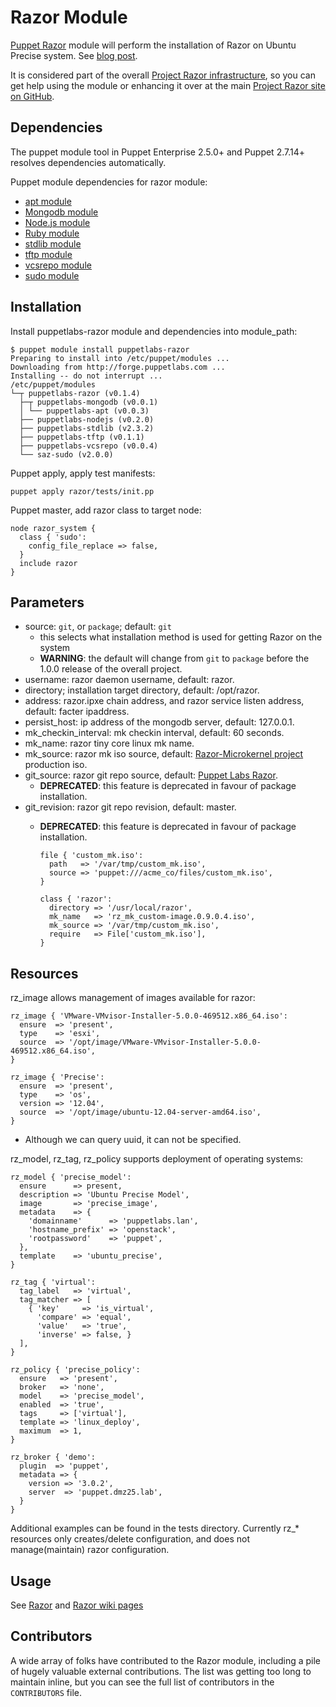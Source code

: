 # Razor Module

[Puppet Razor][razor] module will perform the installation of Razor on Ubuntu Precise system. See [blog post](http://puppetlabs.com/blog/puppet-razor-module/).

It is considered part of the overall [Project Razor infrastructure][razor], so you can get
help using the module or enhancing it over at the main [Project Razor site on GitHub][razor].

[razor]: https://github.com/puppetlabs/razor

## Dependencies

The puppet module tool in Puppet Enterprise 2.5.0+ and Puppet 2.7.14+ resolves dependencies automatically.

Puppet module dependencies for razor module:

* [apt module](https://github.com/puppetlabs/puppetlabs-apt)
* [Mongodb module](https://github.com/puppetlabs/puppetlabs-mongodb)
* [Node.js module](https://github.com/puppetlabs/puppetlabs-nodejs)
* [Ruby module](https://github.com/puppetlabs/puppetlabs-ruby)
* [stdlib module](https://github.com/puppetlabs/puppetlabs-stdlib)
* [tftp module](https://github.com/puppetlabs/puppetlabs-tftp)
* [vcsrepo module](https://github.com/puppetlabs/puppetlabs-vcsrepo)
* [sudo module](https://github.com/saz/puppet-sudo)

## Installation

Install puppetlabs-razor module and dependencies into module_path:

    $ puppet module install puppetlabs-razor
    Preparing to install into /etc/puppet/modules ...
    Downloading from http://forge.puppetlabs.com ...
    Installing -- do not interrupt ...
    /etc/puppet/modules
    └─┬ puppetlabs-razor (v0.1.4)
      ├─┬ puppetlabs-mongodb (v0.0.1)
      │ └── puppetlabs-apt (v0.0.3)
      ├── puppetlabs-nodejs (v0.2.0)
      ├── puppetlabs-stdlib (v2.3.2)
      ├── puppetlabs-tftp (v0.1.1)
      ├── puppetlabs-vcsrepo (v0.0.4)
      └── saz-sudo (v2.0.0)

Puppet apply, apply test manifests:

    puppet apply razor/tests/init.pp

Puppet master, add razor class to target node:

    node razor_system {
      class { 'sudo':
        config_file_replace => false,
      }
      include razor
    }

## Parameters

* source: `git`, or `package`; default: `git`
  - this selects what installation method is used for getting Razor on the system
  - **WARNING**: the default will change from `git` to `package` before the 1.0.0 release of the overall project.
* username: razor daemon username, default: razor.
* directory; installation target directory, default: /opt/razor.
* address: razor.ipxe chain address, and razor service listen address, default: facter ipaddress.
* persist_host: ip address of the mongodb server, default: 127.0.0.1.
* mk_checkin_interval: mk checkin interval, default: 60 seconds.
* mk_name: razor tiny core linux mk name.
* mk_source: razor mk iso source, default: [Razor-Microkernel project](https://github.com/downloads/puppetlabs/Razor-Microkernel) production iso.
* git_source: razor git repo source, default: [Puppet Labs Razor](https://github.com/puppetlabs/Razor.git).
  - **DEPRECATED**: this feature is deprecated in favour of package installation.
* git_revision: razor git repo revision, default: master.
  - **DEPRECATED**: this feature is deprecated in favour of package installation.

        file { 'custom_mk.iso':
          path   => '/var/tmp/custom_mk.iso',
          source => 'puppet:///acme_co/files/custom_mk.iso',
        }

        class { 'razor':
          directory => '/usr/local/razor',
          mk_name   => 'rz_mk_custom-image.0.9.0.4.iso',
          mk_source => '/var/tmp/custom_mk.iso',
          require   => File['custom_mk.iso'],
        }

## Resources

rz_image allows management of images available for razor:

    rz_image { 'VMware-VMvisor-Installer-5.0.0-469512.x86_64.iso':
      ensure  => 'present',
      type    => 'esxi',
      source  => '/opt/image/VMware-VMvisor-Installer-5.0.0-469512.x86_64.iso',
    }

    rz_image { 'Precise':
      ensure  => 'present',
      type    => 'os',
      version => '12.04',
      source  => '/opt/image/ubuntu-12.04-server-amd64.iso',
    }

* Although we can query uuid, it can not be specified.

rz_model, rz_tag, rz_policy supports deployment of operating systems:

    rz_model { 'precise_model':
      ensure      => present,
      description => 'Ubuntu Precise Model',
      image       => 'precise_image',
      metadata    => {
        'domainname'      => 'puppetlabs.lan',
        'hostname_prefix' => 'openstack',
        'rootpassword'    => 'puppet',
      },
      template    => 'ubuntu_precise',
    }

    rz_tag { 'virtual':
      tag_label   => 'virtual',
      tag_matcher => [
        { 'key'     => 'is_virtual',
          'compare' => 'equal',
          'value'   => 'true',
          'inverse' => false, }
      ],
    }

    rz_policy { 'precise_policy':
      ensure   => 'present',
      broker   => 'none',
      model    => 'precise_model',
      enabled  => 'true',
      tags     => ['virtual'],
      template => 'linux_deploy',
      maximum  => 1,
    }

    rz_broker { 'demo':
      plugin  => 'puppet',
      metadata => {
        version => '3.0.2',
        server  => 'puppet.dmz25.lab',
      }
    }

Additional examples can be found in the tests directory. Currently rz\_\* resources only creates/delete configuration, and does not manage(maintain) razor configuration.

## Usage

See [Razor](https://github.com/puppetlabs/Razor) and [Razor wiki pages](https://github.com/puppetlabs/Razor/wiki)

## Contributors

A wide array of folks have contributed to the Razor module, including a pile
of hugely valuable external contributions.  The list was getting too long to maintain inline, but you can see the full list of contributors in the `CONTRIBUTORS` file.
